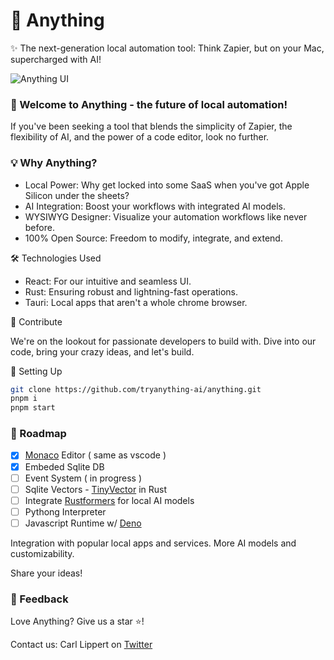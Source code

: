 # 🚀 Anything

✨ The next-generation local automation tool: Think Zapier, but on your Mac, supercharged with AI!

![Anything UI](https://raw.githubusercontent.com/tryanything-ai/anything/dev/docs/anyhting_aug_10.gif)


### 🌟 Welcome to Anything - the future of local automation! 

If you've been seeking a tool that blends the simplicity of Zapier, the flexibility of AI, and the power of a code editor, look no further.

### 💡 Why Anything?

- Local Power: Why get locked into some SaaS when you've got Apple Silicon under the sheets?
- AI Integration: Boost your workflows with integrated AI models.
- WYSIWYG Designer: Visualize your automation workflows like never before.
- 100% Open Source: Freedom to modify, integrate, and extend.

🛠 Technologies Used

- React: For our intuitive and seamless UI.
- Rust: Ensuring robust and lightning-fast operations.
- Tauri: Local apps that aren't a whole chrome browser. 

🤝 Contribute

We're on the lookout for passionate developers to build with. Dive into our code, bring your crazy ideas, and let's build. 

🔧 Setting Up
```bash
git clone https://github.com/tryanything-ai/anything.git
pnpm i
pnpm start 
```

### 🤖 Roadmap
- [x] [Monaco](https://github.com/suren-atoyan/monaco-react) Editor ( same as vscode )
- [x] Embeded Sqlite DB
- [ ] Event System ( in progress )
- [ ] Sqlite Vectors - [TinyVector](https://github.com/m1guelpf/tinyvector) in Rust
- [ ] Integrate [Rustformers](https://github.com/rustformers/llm) for local AI models 
- [ ] Pythong Interpreter
- [ ] Javascript Runtime w/ [Deno](https://github.com/denoland/deno)

Integration with popular local apps and services.
More AI models and customizability.

Share your ideas!

### 💌 Feedback
Love Anything? Give us a star ⭐️! 

Contact us: 
Carl Lippert on [Twitter](https://twitter.com/carllippert)

